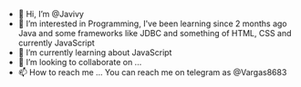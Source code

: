 - 👋 Hi, I’m @Javivy
- 👀 I’m interested in Programming, I've been learning since 2 months ago Java and some frameworks like JDBC and something of HTML, CSS and currently JavaScript
- 🌱 I’m currently learning about JavaScript
- 💞️ I’m looking to collaborate on ...
- 📫 How to reach me ... You can reach me on telegram as @Vargas8683

<!---
Javivy/Javivy is a ✨ special ✨ repository because its `README.md` (this file) appears on your GitHub profile.
You can click the Preview link to take a look at your changes.
--->
